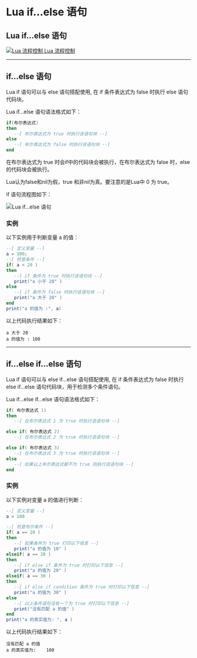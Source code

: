 # Lua if…else 语句

## Lua if...else 语句

[![Lua 流程控制](/Users/alone/Desktop/note/markdown/images/up-20221017232127455.gif) Lua 流程控制](https://www.w3cschool.cn/lua/lua-decision-making.html)

------

## if...else 语句

Lua if 语句可以与 else 语句搭配使用, 在 if 条件表达式为 false 时执行 else 语句代码块。

Lua if...else 语句语法格式如下：

```lua
if(布尔表达式)
then
   --[ 布尔表达式为 true 时执行该语句块 --]
else
   --[ 布尔表达式为 false 时执行该语句块 --]
end
```

在布尔表达式为 true 时会if中的代码块会被执行，在布尔表达式为 false 时，else 的代码块会被执行。

Lua认为false和nil为假，true 和非nil为真。要注意的是Lua中 0 为 true。

if 语句流程图如下：

![Lua if...else 语句](/Users/alone/Desktop/note/markdown/images/if_else_statement.jpg)

### 实例

以下实例用于判断变量 a 的值：

```lua
--[ 定义变量 --]
a = 100;
--[ 检查条件 --]
if( a < 20 )
then
   --[ if 条件为 true 时执行该语句块 --]
   print("a 小于 20" )
else
   --[ if 条件为 false 时执行该语句块 --]
   print("a 大于 20" )
end
print("a 的值为 :", a)
```

以上代码执行结果如下：

```
a 大于 20
a 的值为 :	100
```

------

## if...else if...else 语句

Lua if 语句可以与 else if...else 语句搭配使用, 在 if 条件表达式为 false 时执行 else if...else 语句代码块，用于检测多个条件语句。

Lua if...else if...else 语句语法格式如下：

```lua
if( 布尔表达式 1)
then
   --[ 在布尔表达式 1 为 true 时执行该语句块 --]

else if( 布尔表达式 2)
   --[ 在布尔表达式 2 为 true 时执行该语句块 --]

else if( 布尔表达式 3)
   --[ 在布尔表达式 3 为 true 时执行该语句块 --]
else 
   --[ 如果以上布尔表达式都不为 true 则执行该语句块 --]
end
```

### 实例

以下实例对变量 a 的值进行判断：

```lua
--[ 定义变量 --]
a = 100

--[ 检查布尔条件 --]
if( a == 10 )
then
   --[ 如果条件为 true 打印以下信息 --]
   print("a 的值为 10" )
elseif( a == 20 )
then   
   --[ if else if 条件为 true 时打印以下信息 --]
   print("a 的值为 20" )
elseif( a == 30 )
then
   --[ if else if condition 条件为 true 时打印以下信息 --]
   print("a 的值为 30" )
else
   --[ 以上条件语句没有一个为 true 时打印以下信息 --]
   print("没有匹配 a 的值" )
end
print("a 的真实值为: ", a )
```

以上代码执行结果如下：

```
没有匹配 a 的值
a 的真实值为: 	100
```